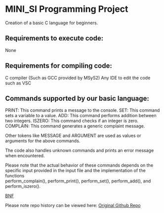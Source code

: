 # MINI_SI Programming Project

Creation of a basic C language for beginners.

## Requirements to execute code:
  None

## Requirements for compiling code:
  C compiler (Such as GCC provided by MSyS2)
  Any IDE to edit the code such as VSC

## Commands supported by our basic language:
  PRINT: This command prints a message to the console. 
  SET: This command sets a variable to a value. 
  ADD: This command performs addition between two integers. 
  ISZERO: This command checks if an integer is zero. 
  COMPLAIN: This command generates a generic complaint message. 
  
  Other tokens like MESSAGE and ARGUMENT are used as values or arguments for the above commands.
  
  The code also handles unknown commands and prints an error message when encountered.
  
  Please note that the actual behavior of these commands depends on the specific input provided in the input file and the implementation of the functions     
  perform_complain(), perform_print(), perform_set(), perform_add(), and perform_iszero().

[BNF](https://bnfplayground.pauliankline.com/?bnf=%3Cprogram%3E%20%3A%3A%3D%20%3Cstatement%3E%20(%22%5Cn%22%20%3Cstatement%3E)*%0A%0A%3Cstatement%3E%20%3A%3A%3D%20%22PRINT%22%20%22%20%22%20%22(%22%20%3Cexpression%3E%20%22)%22%0A%20%20%20%20%20%20%20%20%20%20%20%20%20%7C%20%22SET%22%20%22%20%22%20%22(%22%20%3Cvariable%3E%20%20%22%2C%20%22%20%3Cexpression%3E%20%22)%22%0A%20%20%20%20%20%20%20%20%20%20%20%20%20%7C%20%22ADD%22%20%22%20%22%20%22(%22%20%3Cexpression%3E%20%22%2C%20%22%20%3Cexpression%3E%20%22)%22%0A%20%20%20%20%20%20%20%20%20%20%20%20%20%7C%20%22SUBSTRACT%22%20%22%20%22%20%22(%22%20%3Cexpression%3E%20%22%2C%20%22%20%3Cexpression%3E%20%22)%22%0A%20%20%20%20%20%20%20%20%20%20%20%20%20%7C%20%22MULTIPLY%22%20%22%20%22%20%22(%22%20%3Cexpression%3E%20%22%2C%20%22%20%3Cexpression%3E%20%22)%22%0A%20%20%20%20%20%20%20%20%20%20%20%20%20%7C%20%22DIVIDE%22%20%22%20%22%20%22(%22%20%3Cexpression%3E%20%22%2C%20%22%20%3Cexpression%3E%20%22)%22%0A%20%20%20%20%20%20%20%20%20%20%20%20%20%7C%20%22IFEQUAL%22%20%22%20%22%20%22(%22%20%3Cexpression%3E%20%22%2C%20%22%20%3Cexpression%3E%20%22)%22%0A%20%20%20%20%20%20%20%20%20%20%20%20%20%7C%20%22IFGREATERTHAN%22%20%22%20%22%20%22(%22%20%3Cexpression%3E%20%22%2C%20%22%20%3Cexpression%3E%20%22)%22%0A%20%20%20%20%20%20%20%20%20%20%20%20%20%7C%20%22IFLESSTHAN%22%20%22%20%22%20%22(%22%20%3Cexpression%3E%20%22%2C%22%20%3Cexpression%3E%20%22)%22%0A%20%20%20%20%20%20%20%20%20%20%20%20%20%7C%20%22COMPLAIN%22%0A%0A%3Cexpression%3E%20%3A%3A%3D%20%3Cterm%3E%20(%20%22%2C%22%20%22%20%22%20%3Cterm%3E)*%0A%0A%3Cterm%3E%20%3A%3A%3D%20%3Cfactor%3E%0A%0A%3Cfactor%3E%20%3A%3A%3D%20%3Cvariable%3E%0A%20%20%20%20%20%20%20%20%20%20%7C%20%3Cnumber%3E%0A%20%20%20%20%20%20%20%20%20%20%7C%20%22(%22%20%3Cexpression%3E%20%22)%22%0A%20%20%20%20%20%20%20%20%20%20%7C%20%22%5C%22%22%20%3Cstring%3E%20%22%5C%22%22%0A%0A%3Cstring%3E%20%3A%3A%3D%20%3Cchar%3E*%0A%3Cchar%3E%20%20%20%3A%3A%3D%20%22%5C%5C%22%20%7C%20%22%5C%22%22%20%7C%20%22%5Cn%22%20%7C%20%3Cletter%3E%20%7C%20%22%20%22%0A%0A%3Cvariable%3E%20%3A%3A%3D%20%3Cletter%3E%2B%0A%0A%3Cnumber%3E%20%3A%3A%3D%20%3Cdigit%3E%2B%0A%0A%3Cletter%3E%20%3A%3A%3D%20%22A%22%20%7C%20%22B%22%20%7C%20%5Ba-z%5D%20%7C%20%5BA-Z%5D%0A%0A%3Cdigit%3E%20%3A%3A%3D%20%5B0-9%5D&name=)



Please note repo history can be viewed here: [Original Github Repo](https://github.com/inds123/MINI_SI)


